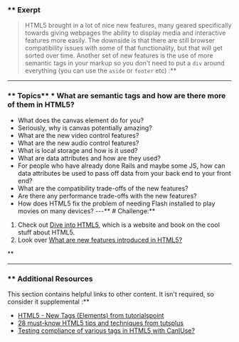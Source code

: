 ### ** Exerpt
>HTML5 brought in a lot of nice new features, many geared specifically towards giving webpages the ability to display media and interactive features more easily.  The downside is that there are still browser compatibility issues with some of that functionality, but that will get sorted over time.  Another set of new features is the use of more semantic tags in your markup so you don't need to put a `div` around everything (you can use the `aside` or `footer` etc) :**



---


### ** Topics** * What are semantic tags and how are there more of them in HTML5?
* What does the canvas element do for you?
* Seriously, why is canvas potentially amazing?
* What are the new video control features?
* What are the new audio control features?
* What is local storage and how is it used?
* What are data attributes and how are they used?
* For people who have already done Rails and maybe some JS, how can data attributes be used to pass off data from your back end to your front end?
* What are the compatibility trade-offs of the new features?
* Are there any performance trade-offs with the new features?
* How does HTML5 fix the problem of needing Flash installed to play movies on many devices?
---** # Challenge:** <div class="lesson-content__panel" markdown="1">
1. Check out [Dive into HTML5](http://diveintohtml5.it/), which is a website and book on the cool stuff about HTML5.
2. Look over [What are new features introduced in HTML5?](https://developer-interview.com/p/html-css/what-are-new-features-introduced-in-html5-57)
</div>** 

---


### ** Additional Resources
This section contains helpful links to other content. It isn't required, so consider it supplemental :**



* [HTML5 - New Tags (Elements) from tutorialspoint](https://www.tutorialspoint.com/html5/html5_new_tags.htm)
* [28 must-know HTML5 tips and techniques from tutsplus](https://code.tutsplus.com/tutorials/28-html5-features-tips-and-techniques-you-must-know--net-13520)
* [Testing compliance of various tags in HTML5 with CanIUse?](http://caniuse.com)

